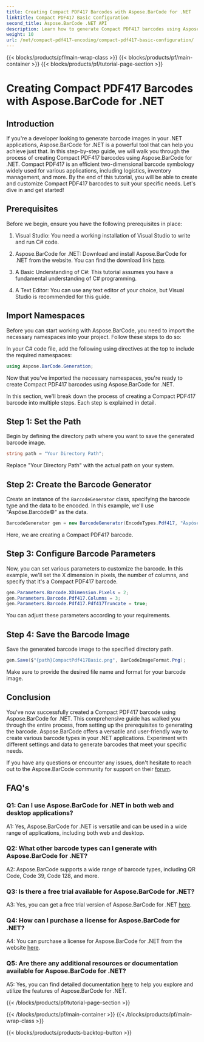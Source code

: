 ```yaml
---
title: Creating Compact PDF417 Barcodes with Aspose.BarCode for .NET
linktitle: Compact PDF417 Basic Configuration
second_title: Aspose.BarCode .NET API
description: Learn how to generate Compact PDF417 barcodes using Aspose.BarCode for .NET. Comprehensive guide with step-by-step instructions and code examples.
weight: 10
url: /net/compact-pdf417-encoding/compact-pdf417-basic-configuration/
---
```


{{< blocks/products/pf/main-wrap-class >}}
{{< blocks/products/pf/main-container >}}
{{< blocks/products/pf/tutorial-page-section >}}

# Creating Compact PDF417 Barcodes with Aspose.BarCode for .NET

## Introduction

If you're a developer looking to generate barcode images in your .NET applications, Aspose.BarCode for .NET is a powerful tool that can help you achieve just that. In this step-by-step guide, we will walk you through the process of creating Compact PDF417 barcodes using Aspose.BarCode for .NET. Compact PDF417 is an efficient two-dimensional barcode symbology widely used for various applications, including logistics, inventory management, and more. By the end of this tutorial, you will be able to create and customize Compact PDF417 barcodes to suit your specific needs. Let's dive in and get started!

## Prerequisites

Before we begin, ensure you have the following prerequisites in place:

1. Visual Studio: You need a working installation of Visual Studio to write and run C# code.

2. Aspose.BarCode for .NET: Download and install Aspose.BarCode for .NET from the website. You can find the download link [here](https://releases.aspose.com/barcode/net/).

3. A Basic Understanding of C#: This tutorial assumes you have a fundamental understanding of C# programming.

4. A Text Editor: You can use any text editor of your choice, but Visual Studio is recommended for this guide.

## Import Namespaces

Before you can start working with Aspose.BarCode, you need to import the necessary namespaces into your project. Follow these steps to do so:


In your C# code file, add the following using directives at the top to include the required namespaces:

```csharp
using Aspose.BarCode.Generation;
```

Now that you've imported the necessary namespaces, you're ready to create Compact PDF417 barcodes using Aspose.BarCode for .NET.

In this section, we'll break down the process of creating a Compact PDF417 barcode into multiple steps. Each step is explained in detail.

## Step 1: Set the Path

Begin by defining the directory path where you want to save the generated barcode image.

```csharp
string path = "Your Directory Path";
```

Replace "Your Directory Path" with the actual path on your system.

## Step 2: Create the Barcode Generator

Create an instance of the `BarcodeGenerator` class, specifying the barcode type and the data to be encoded. In this example, we'll use "Åspóse.Barcóde©" as the data.

```csharp
BarcodeGenerator gen = new BarcodeGenerator(EncodeTypes.Pdf417, "Åspóse.Barcóde©");
```

Here, we are creating a Compact PDF417 barcode.

## Step 3: Configure Barcode Parameters

Now, you can set various parameters to customize the barcode. In this example, we'll set the X dimension in pixels, the number of columns, and specify that it's a Compact PDF417 barcode.

```csharp
gen.Parameters.Barcode.XDimension.Pixels = 2;
gen.Parameters.Barcode.Pdf417.Columns = 3;
gen.Parameters.Barcode.Pdf417.Pdf417Truncate = true;
```

You can adjust these parameters according to your requirements.

## Step 4: Save the Barcode Image

Save the generated barcode image to the specified directory path.

```csharp
gen.Save($"{path}CompactPdf417Basic.png", BarCodeImageFormat.Png);
```

Make sure to provide the desired file name and format for your barcode image.

## Conclusion

You've now successfully created a Compact PDF417 barcode using Aspose.BarCode for .NET. This comprehensive guide has walked you through the entire process, from setting up the prerequisites to generating the barcode. Aspose.BarCode offers a versatile and user-friendly way to create various barcode types in your .NET applications. Experiment with different settings and data to generate barcodes that meet your specific needs.

If you have any questions or encounter any issues, don't hesitate to reach out to the Aspose.BarCode community for support on their [forum](https://forum.aspose.com/c/barcode/13).

## FAQ's

### Q1: Can I use Aspose.BarCode for .NET in both web and desktop applications?

A1: Yes, Aspose.BarCode for .NET is versatile and can be used in a wide range of applications, including both web and desktop.

### Q2: What other barcode types can I generate with Aspose.BarCode for .NET?

A2: Aspose.BarCode supports a wide range of barcode types, including QR Code, Code 39, Code 128, and more.

### Q3: Is there a free trial available for Aspose.BarCode for .NET?

A3: Yes, you can get a free trial version of Aspose.BarCode for .NET [here](https://releases.aspose.com/).

### Q4: How can I purchase a license for Aspose.BarCode for .NET?

A4: You can purchase a license for Aspose.BarCode for .NET from the website [here](https://purchase.aspose.com/buy).

### Q5: Are there any additional resources or documentation available for Aspose.BarCode for .NET?

A5: Yes, you can find detailed documentation [here](https://reference.aspose.com/barcode/net/) to help you explore and utilize the features of Aspose.BarCode for .NET.

{{< /blocks/products/pf/tutorial-page-section >}}

{{< /blocks/products/pf/main-container >}}
{{< /blocks/products/pf/main-wrap-class >}}

{{< blocks/products/products-backtop-button >}}
